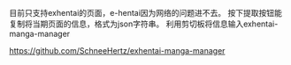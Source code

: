 目前只支持exhentai的页面，e-hentai因为网络的问题进不去。
按下提取按钮能复制将当期页面的信息，格式为json字符串。
利用剪切板将信息输入exhentai-manga-manager


https://github.com/SchneeHertz/exhentai-manga-manager
